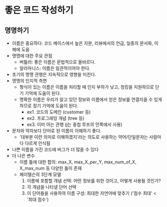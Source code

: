 # 좋은 코드 작성하기

## 명명하기
- 이름은 중요하다: 코드 베이스에서 높은 지분, 리뷰에서의 언급, 일종의 문서화, 이해에 도움
- 명명에 대한 주요 관점
    * 버틀러: 좋은 이름은 문법적으로 올바르다.
    * 알라마니스: 이름은 일관적이어야 한다.
- 초기의 명명 관행은 지속적으로 영향을 미친다.
- 명명의 인지적 측면
    * 형식이 있는 이름은 이름을 처리할 때 인지 부하가 낮고, 청킹을 지원하므로 단기 기억에 도움이 된다.
    * 명확한 이름은 우리가 알고 있던 정보와 이름에서 얻은 정보를 연결지을 수 있게 하므로 장기 기억에 도움이 된다.
        + ex1. 코드의 도메인 (customer 등)
        + ex2. 프로그래밍 개념 (tree 등)
        + ex3. 이미 아는 관행 (j는 중첩 루프의 안쪽에서 사용)
- 문자와 약자보다 단어로 된 이름이 이해하기 좋다.
    * '대부분 이런 의미로 이해하겠지'라는 의도로 사용하는 약어/단일문자는 사람마다 다르게 인식됨
- 나쁜 이름을 가진 코드에 버그가 더 많을 수 있다
- 더 나은 변수
    * 이름 틀에 대한 합의: max_X, max_X_per_Y, max_num_of_X, X_max_num 등 다양한 틀이 존재
    * 페이텔슨의 3단계 모델
        1. 이름에 포함할 개념 선택: 어떤 정보를 위한 것이고, 어떻게 사용될 것인가?
        2. 각 개념을 나타낼 단어 선택
        3. 이 단어들을 사용하여 이름 구성: 최대한 자연어에 맞추기 ('점수 최대' < '최대 점수')